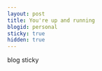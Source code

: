 ```yaml
---
layout: post
title: You're up and running
blogid: personal
sticky: true
hidden: true
---
```


blog sticky
